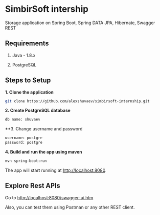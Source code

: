 # SimbirSoft intership

Storage application on Spring Boot, Spring DATA JPA, Hibernate, Swagger REST

## Requirements

1. Java - 1.8.x

2. PostgreSQL

## Steps to Setup

**1. Clone the application**

```bash
git clone https://github.com/alexshuvaev/simbirsoft-internship.git
```

**2. Create PostgreSQL database**

```bash
db name: shuvaev
```

**3. Change username and password

```bash
username: postgre
password: postgre
```

**4. Build and run the app using maven**

```bash
mvn spring-boot:run
```

The app will start running at <http://localhost:8080>.

## Explore Rest APIs

Go to <http://localhost:8080/swagger-ui.htm>

Also, you can test them using Postman or any other REST client.
